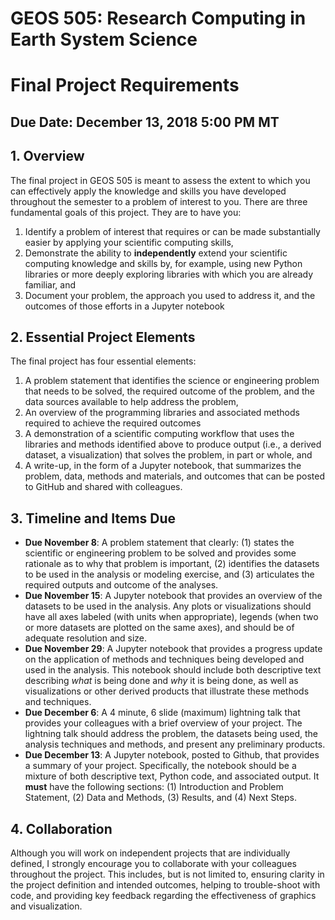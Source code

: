 # GEOS 505: Research Computing in Earth System Science
# Final Project Requirements

## Due Date: December 13, 2018 5:00 PM MT

## 1. Overview
The final project in GEOS 505 is meant to assess the extent to which you can effectively apply the knowledge and skills you have developed throughout the semester to a problem of interest to you. There are three fundamental goals of this project. They are to have you:
1. Identify a problem of interest that requires or can be made substantially easier by applying your scientific computing skills,
2. Demonstrate the ability to __independently__ extend your scientific computing knowledge and skills by, for example, using new Python libraries or more deeply exploring libraries with which you are already familiar, and
3. Document your problem, the approach you used to address it, and the outcomes of those efforts in a Jupyter notebook

## 2. Essential Project Elements
The final project has four essential elements:
1. A problem statement that identifies the science or engineering problem that needs to be solved, the required outcome of the problem, and the data sources available to help address the problem, 
2. An overview of the programming libraries and associated methods required to achieve the required outcomes 
3. A demonstration of a scientific computing workflow that uses the libraries and methods identified above to produce output (i.e., a derived dataset, a visualization) that solves the problem, in part or whole, and
4. A write-up, in the form of a Jupyter notebook, that summarizes the problem, data, methods and materials, and outcomes that can be posted to GitHub and shared with colleagues.

## 3. Timeline and Items Due
* __Due November 8__: A problem statement that clearly: (1) states the scientific or engineering problem to be solved and provides some rationale as to why that problem is important, (2) identifies the datasets to be used in the analysis or modeling exercise, and (3) articulates the required outputs and outcome of the analyses.
* __Due November 15__: A Jupyter notebook that provides an overview of the datasets to be used in the analysis. Any plots or visualizations should have all axes labeled (with units when appropriate), legends (when two or more datasets are plotted on the same axes), and should be of adequate resolution and size. 
* __Due November 29__: A Jupyter notebook that provides a progress update on the application of methods and techniques being developed and used in the analysis. This notebook should include both descriptive text describing *what* is being done and *why* it is being done, as well as visualizations or other derived products that illustrate these methods and techniques.
* __Due December 6__: A 4 minute, 6 slide (maximum) lightning talk that provides your colleagues with a brief overview of your project. The lightning talk should address the problem, the datasets being used, the analysis techniques and methods, and present any preliminary products. 
* __Due December 13__: A Jupyter notebook, posted to Github, that provides a summary of your project. Specifically, the notebook should be a mixture of both descriptive text, Python code, and associated output. It __must__ have the following sections: (1) Introduction and Problem Statement, (2) Data and Methods, (3) Results, and (4) Next Steps. 

## 4. Collaboration
Although you will work on independent projects that are individually defined, I strongly encourage you to collaborate with your colleagues throughout the project. This includes, but is not limited to, ensuring clarity in the project definition and intended outcomes, helping to trouble-shoot with code, and providing key feedback regarding the effectiveness of graphics and visualization. 
